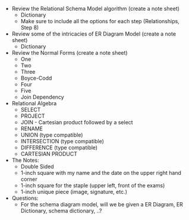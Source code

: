 - Review the Relational Schema Model algorithm (create a note sheet)
	- Dictionary
	- Make sure to include all the options for each step (Relationships, Step 8)
- Review some of the intricacies of ER Diagram Model (create a note sheet)
	- Dictionary
- Review the Normal Forms (create a note sheet)
	- One
	- Two
	- Three
	- Boyce-Codd
	- Four
	- Five
	- Join Dependency
- Relational Algebra
	- SELECT
	- PROJECT
	- JOIN - Cartesian product followed by a select
	- RENAME
	- UNION (type compatible)
	- INTERSECTION (type compatible)
	- DIFFERENCE (type compatible)
	- CARTESIAN PRODUCT
- The Notes:
	- Double Sided
	- 1-inch square with my name and the date on the upper right hand corner
	- 1-inch square for the staple (upper left, front of the exams)
	- 1-inch unique piece (image, signature, etc.)
- Questions:
	- For the schema diagram model, will we be given a ER Diagram, ER Dictionary, schema dictionary, ..?